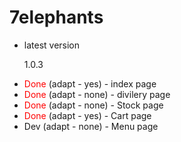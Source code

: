 # 7elephants

<ul>
    <li><span style = "green">latest version </span><p>1.0.3</p></li>
    <li><span style="color: red">Done</span> (adapt - yes) - index page</li>
    <li><span style="color: red">Done</span> (adapt - none) - divilery page</li>
    <li><span style="color: red">Done</span> (adapt - none) - Stock page</li>
    <li><span style="color: red">Done</span> (adapt - yes) - Cart page</li>
    <li>Dev  (adapt - none) - Menu page</li>
</ul>
